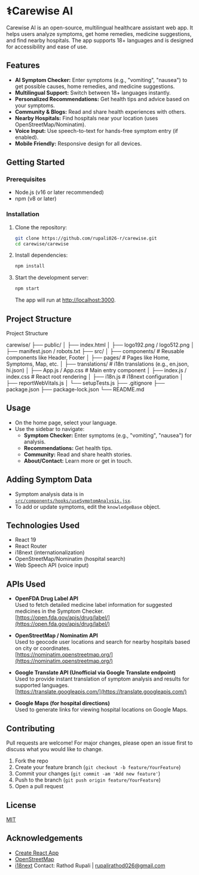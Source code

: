 # ⚕️Carewise AI

Carewise AI is an open-source, multilingual healthcare assistant web app. It helps users analyze symptoms, get home remedies, medicine suggestions, and find nearby hospitals. 
The app supports 18+ languages and is designed for accessibility and ease of use.


## Features

- **AI Symptom Checker:** Enter symptoms (e.g., "vomiting", "nausea") to get possible causes, home remedies, and medicine suggestions.
- **Multilingual Support:** Switch between 18+ languages instantly.
- **Personalized Recommendations:** Get health tips and advice based on your symptoms.
- **Community & Blogs:** Read and share health experiences with others.
- **Nearby Hospitals:** Find hospitals near your location (uses OpenStreetMap/Nominatim).
- **Voice Input:** Use speech-to-text for hands-free symptom entry (if enabled).
- **Mobile Friendly:** Responsive design for all devices.

## Getting Started

### Prerequisites
- Node.js (v16 or later recommended)
- npm (v8 or later)

### Installation
1. Clone the repository:
   ```bash
   git clone https://github.com/rupali026-r/carewise.git
   cd carewise/carewise
   ```
2. Install dependencies:
   ```bash
   npm install
   ```
3. Start the development server:
   ```bash
   npm start
   ```
   The app will run at [http://localhost:3000](http://localhost:3000).
## Project Structure
Project Structure

carewise/
├── public/
│ ├── index.html
│ ├── logo192.png / logo512.png
│ ├── manifest.json / robots.txt
├── src/
│ ├── components/ # Reusable components like Header, Footer
│ ├── pages/ # Pages like Home, Symptoms, Map, etc.
│ ├── translations/ # i18n translations (e.g., en.json, hi.json)
│ ├── App.js / App.css # Main entry component
│ ├── index.js / index.css # React root rendering
│ ├── i18n.js # i18next configuration
│ ├── reportWebVitals.js
│ └── setupTests.js
├── .gitignore
├── package.json
├── package-lock.json
└── README.md
## Usage
- On the home page, select your language.
- Use the sidebar to navigate:
  - **Symptom Checker:** Enter symptoms (e.g., "vomiting", "nausea") for analysis.
  - **Recommendations:** Get health tips.
  - **Community:** Read and share health stories.
  - **About/Contact:** Learn more or get in touch.

## Adding Symptom Data
- Symptom analysis data is in [`src/components/hooks/useSymptomAnalysis.jsx`](src/components/hooks/useSymptomAnalysis.jsx).
- To add or update symptoms, edit the `knowledgeBase` object.

## Technologies Used
- React 19
- React Router
- i18next (internationalization)
- OpenStreetMap/Nominatim (hospital search)
- Web Speech API (voice input)

## APIs Used

- **OpenFDA Drug Label API**  
  Used to fetch detailed medicine label information for suggested medicines in the Symptom Checker.  
  [https://open.fda.gov/apis/drug/label/](https://open.fda.gov/apis/drug/label/)

- **OpenStreetMap / Nominatim API**  
  Used to geocode user locations and search for nearby hospitals based on city or coordinates.  
  [https://nominatim.openstreetmap.org/](https://nominatim.openstreetmap.org/)

- **Google Translate API (Unofficial via Google Translate endpoint)**  
  Used to provide instant translation of symptom analysis and results for supported languages.  
  [https://translate.googleapis.com/](https://translate.googleapis.com/)

- **Google Maps (for hospital directions)**  
  Used to generate links for viewing hospital locations on Google Maps.

## Contributing
Pull requests are welcome! For major changes, please open an issue first to discuss what you would like to change.

1. Fork the repo
2. Create your feature branch (`git checkout -b feature/YourFeature`)
3. Commit your changes (`git commit -am 'Add new feature'`)
4. Push to the branch (`git push origin feature/YourFeature`)
5. Open a pull request

## License
[MIT](LICENSE)

## Acknowledgements
- [Create React App](https://github.com/facebook/create-react-app)
- [OpenStreetMap](https://www.openstreetmap.org/)
- [i18next](https://www.i18next.com/)
Contact:
Rathod Rupali | rupalirathod026@gmail.com
